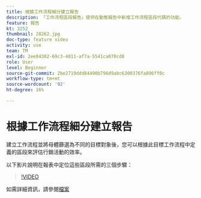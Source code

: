 ```yaml
---
title: 根據工作流程細分建立報告
description: 「工作流程區段報告」提供在動態報告中新增工作流程區段代碼的功能。
feature: 報告
kt: 3252
thumbnail: 28262.jpg
doc-type: feature video
activity: use
team: TM
exl-id: 2ee84302-69c3-4011-af7a-5541ca070cd8
role: User
level: Beginner
source-git-commit: 2be2719ddd84490b796d9abc6300376fa896ff0c
workflow-type: tm+mt
source-wordcount: '92'
ht-degree: 16%

---
```


# 根據工作流程細分建立報告

建立工作流程並將母體篩選為不同的目標對象後，您可以根據此目標工作流程中定義的區段來評估行銷活動的效率。

以下影片說明在報表中定位這些區段所需的三個步驟：

>[!VIDEO](https://video.tv.adobe.com/v/28262?quality=12)

如需詳細資訊，請參閱[檔案](https://docs.adobe.com/content/help/en/campaign-standard/using/reporting/customizing-reports/creating-a-report-workflow-segment.html)

